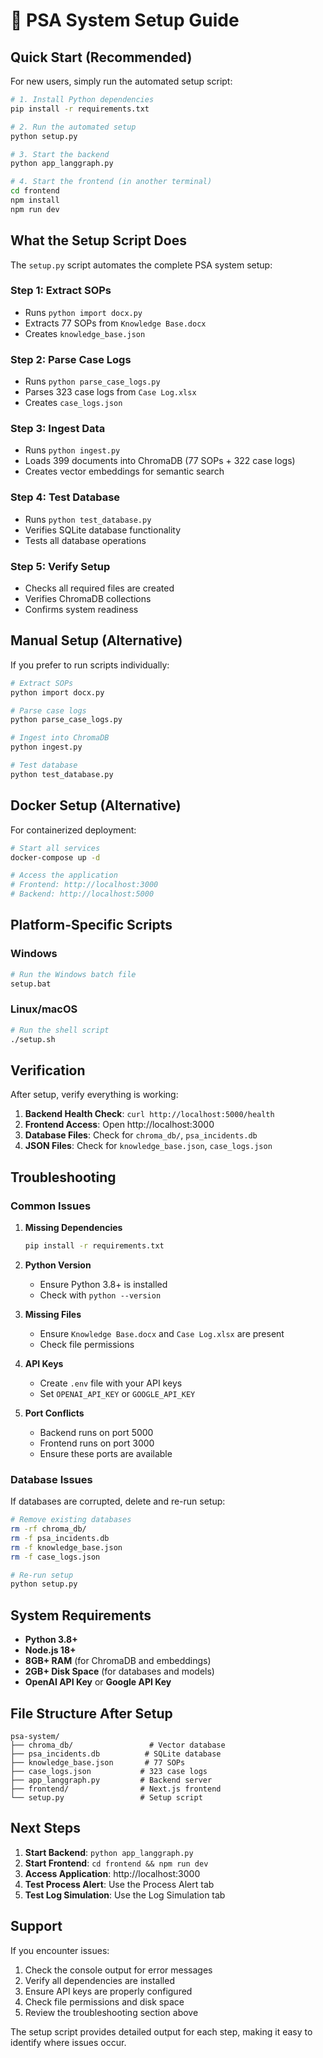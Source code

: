 # 🚀 PSA System Setup Guide

## Quick Start (Recommended)

For new users, simply run the automated setup script:

```bash
# 1. Install Python dependencies
pip install -r requirements.txt

# 2. Run the automated setup
python setup.py

# 3. Start the backend
python app_langgraph.py

# 4. Start the frontend (in another terminal)
cd frontend
npm install
npm run dev
```

## What the Setup Script Does

The `setup.py` script automates the complete PSA system setup:

### Step 1: Extract SOPs
- Runs `python import docx.py`
- Extracts 77 SOPs from `Knowledge Base.docx`
- Creates `knowledge_base.json`

### Step 2: Parse Case Logs  
- Runs `python parse_case_logs.py`
- Parses 323 case logs from `Case Log.xlsx`
- Creates `case_logs.json`

### Step 3: Ingest Data
- Runs `python ingest.py`
- Loads 399 documents into ChromaDB (77 SOPs + 322 case logs)
- Creates vector embeddings for semantic search

### Step 4: Test Database
- Runs `python test_database.py`
- Verifies SQLite database functionality
- Tests all database operations

### Step 5: Verify Setup
- Checks all required files are created
- Verifies ChromaDB collections
- Confirms system readiness

## Manual Setup (Alternative)

If you prefer to run scripts individually:

```bash
# Extract SOPs
python import docx.py

# Parse case logs
python parse_case_logs.py

# Ingest into ChromaDB
python ingest.py

# Test database
python test_database.py
```

## Docker Setup (Alternative)

For containerized deployment:

```bash
# Start all services
docker-compose up -d

# Access the application
# Frontend: http://localhost:3000
# Backend: http://localhost:5000
```

## Platform-Specific Scripts

### Windows
```bash
# Run the Windows batch file
setup.bat
```

### Linux/macOS
```bash
# Run the shell script
./setup.sh
```

## Verification

After setup, verify everything is working:

1. **Backend Health Check**: `curl http://localhost:5000/health`
2. **Frontend Access**: Open http://localhost:3000
3. **Database Files**: Check for `chroma_db/`, `psa_incidents.db`
4. **JSON Files**: Check for `knowledge_base.json`, `case_logs.json`

## Troubleshooting

### Common Issues

1. **Missing Dependencies**
   ```bash
   pip install -r requirements.txt
   ```

2. **Python Version**
   - Ensure Python 3.8+ is installed
   - Check with `python --version`

3. **Missing Files**
   - Ensure `Knowledge Base.docx` and `Case Log.xlsx` are present
   - Check file permissions

4. **API Keys**
   - Create `.env` file with your API keys
   - Set `OPENAI_API_KEY` or `GOOGLE_API_KEY`

5. **Port Conflicts**
   - Backend runs on port 5000
   - Frontend runs on port 3000
   - Ensure these ports are available

### Database Issues

If databases are corrupted, delete and re-run setup:
```bash
# Remove existing databases
rm -rf chroma_db/
rm -f psa_incidents.db
rm -f knowledge_base.json
rm -f case_logs.json

# Re-run setup
python setup.py
```

## System Requirements

- **Python 3.8+**
- **Node.js 18+**
- **8GB+ RAM** (for ChromaDB and embeddings)
- **2GB+ Disk Space** (for databases and models)
- **OpenAI API Key** or **Google API Key**

## File Structure After Setup

```
psa-system/
├── chroma_db/                 # Vector database
├── psa_incidents.db          # SQLite database
├── knowledge_base.json       # 77 SOPs
├── case_logs.json           # 323 case logs
├── app_langgraph.py         # Backend server
├── frontend/                # Next.js frontend
└── setup.py                 # Setup script
```

## Next Steps

1. **Start Backend**: `python app_langgraph.py`
2. **Start Frontend**: `cd frontend && npm run dev`
3. **Access Application**: http://localhost:3000
4. **Test Process Alert**: Use the Process Alert tab
5. **Test Log Simulation**: Use the Log Simulation tab

## Support

If you encounter issues:

1. Check the console output for error messages
2. Verify all dependencies are installed
3. Ensure API keys are properly configured
4. Check file permissions and disk space
5. Review the troubleshooting section above

The setup script provides detailed output for each step, making it easy to identify where issues occur.
